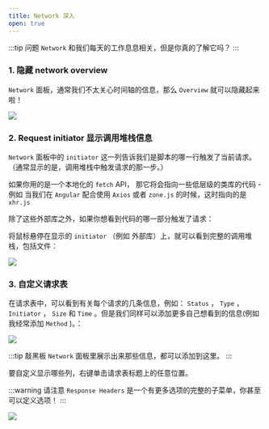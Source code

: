 ```yaml
---
title: Network 深入
open: true
---
```


:::tip 问题
`Network` 和我们每天的工作息息相关，但是你真的了解它吗？
:::

### 1. 隐藏 network overview

`Network` 面板，通常我们不太关心时间轴的信息，那么 `Overview` 就可以隐藏起来啦！

![](https://wingman-1300536089.file.myqcloud.com//chrome/C04/close_over_view.gif)

### 2. Request initiator 显示调用堆栈信息

`Network` 面板中的 `initiator` 这一列告诉我们是脚本的哪一行触发了当前请求。（通常显示的是，调用堆栈中触发请求的那一步。）

如果你用的是一个本地化的 `fetch` API， 那它将会指向一些低层级的类库的代码 - 例如 当我们在 `Angular` 配合使用 `Axios` 或者 `zone.js` 的时候，这时指向的是 `xhr.js` 

除了这些外部库之外，如果你想看到代码的哪一部分触发了请求：

将鼠标悬停在显示的 `initiator` （例如 外部库）上，就可以看到完整的调用堆栈，包括文件：

![](https://wingman-1300536089.file.myqcloud.com//chrome/C04/initiator.gif)

### 3. 自定义请求表

在请求表中，可以看到有关每个请求的几条信息，例如： `Status` ， `Type` ， `Initiator` ， `Size` 和 `Time` 。但是我们同样可以添加更多自己想看到的信息(例如 我经常添加 `Method` )。：

![](https://wingman-1300536089.file.myqcloud.com//chrome/C04/custom_table_network.gif)

:::tip 敲黑板
`Network` 面板里展示出来那些信息，都可以添加到这里。
:::

要自定义显示哪些列，右键单击请求表标题上的任意位置。

:::warning 请注意
`Response Headers` 是一个有更多选项的完整的子菜单，你甚至可以定义选项！
:::

![](https://wingman-1300536089.file.myqcloud.com//chrome/C04/custom_Response_Headers.gif)
